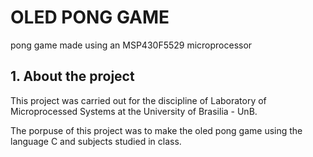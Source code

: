 # OLED PONG GAME
pong game made using an MSP430F5529 microprocessor

## 1. About the project
This project was carried out for the discipline of Laboratory of Microprocessed Systems at the University of Brasilia - UnB.

The porpuse of this project was to make the oled pong game using the language C and subjects studied in class.
